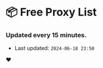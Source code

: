 # :package: Free Proxy List
### Updated every 15 minutes.

- Last updated: `2024-06-18 23:50`

:heart:
